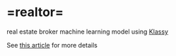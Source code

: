 # =realtor=
real estate broker machine learning model using [Klassy](https://github.com/maslick/klassy)

See [this article](https://www.ibm.com/developerworks/library/os-weka1/index.html) for more details
